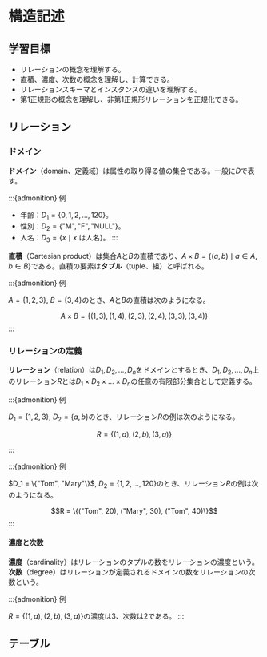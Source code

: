 # 構造記述

## 学習目標

- リレーションの概念を理解する。
- 直積、濃度、次数の概念を理解し、計算できる。
- リレーションスキーマとインスタンスの違いを理解する。
- 第1正規形の概念を理解し、非第1正規形リレーションを正規化できる。

## リレーション

### ドメイン
**ドメイン**（domain、定義域）は属性の取り得る値の集合である。一般に$D$で表す。

:::{admonition} 例
- 年齢：$D_1 = \{0, 1, 2, \ldots, 120\}$。
- 性別：$D_2 = \{\text{"M"}, \text{"F"}, \text{"NULL"}\}$。
- 人名：$D_3 = \{x \mid x \text{ は人名}\}$。
:::

**直積**（Cartesian product）は集合$A$と$B$の直積であり、$A \times B = \{(a, b) \mid a \in A, b \in B\}$である。直積の要素は**タプル**（tuple、組）と呼ばれる。

:::{admonition} 例

$A = \{1, 2, 3\}$, $B = \{3, 4\}$のとき、$A$と$B$の直積は次のようになる。

$$A \times B = \{(1, 3), (1, 4), (2, 3), (2, 4), (3, 3), (3, 4)\}$$
:::

### リレーションの定義

**リレーション**（relation）は$D_1, D_2, \ldots, D_n$をドメインとするとき、$D_1, D_2, \ldots, D_n$上のリレーション$R$とは$D_1 \times D_2 \times \ldots \times D_n$の任意の有限部分集合として定義する。

:::{admonition} 例

$D_1 = \{1, 2, 3\}$, $D_2 = \{a, b\}$のとき、リレーション$R$の例は次のようになる。

$$R = \{(1, a), (2, b), (3, a)\}$$

:::

:::{admonition} 例

$D_1 = \{"Tom", "Mary"\}$, $D_2 = \{1, 2, \ldots, 120\}$のとき、リレーション$R$の例は次のようになる。

$$R = \{("Tom", 20), ("Mary", 30), ("Tom", 40)\}$$
:::

#### 濃度と次数

**濃度**（cardinality）はリレーションのタプルの数をリレーションの濃度という。**次数**（degree）はリレーションが定義されるドメインの数をリレーションの次数という。

:::{admonition} 例

$R = \{(1, a), (2, b), (3, a)\}$の濃度は3、次数は2である。
:::

## テーブル

<!-- \documentclass{beamer}
\usepackage{booktabs}  % For clean table lines
\usepackage{colortbl}
\usepackage{xcolor}
\usepackage{xeCJK}
\usefonttheme{professionalfonts}
\setCJKmainfont{Noto Serif CJK JP}
\setCJKsansfont{Noto Sans CJK JP}
\setCJKmonofont{Noto Sans Mono CJK JP}

% Set theme
\usetheme{Boadilla} 

% Set itemize and enumerate items
\setbeamertemplate{itemize items}[default]
\setbeamertemplate{enumerate items}[default]
\setbeamertemplate{sections/subsections in toc}[square]

\title{リレーショナルデータベース}
\subtitle{Lecture 2: リレーショナルデータモデル（構造記述）}
\author{劉 子昂}

\date{Compile: \today}

\AtBeginSection[]
{
  \begin{frame}
    \frametitle{目次}
    \tableofcontents[currentsection]
  \end{frame}
}

\begin{document}

\frame{\titlepage}

\begin{frame}{予備知識}
    \begin{itemize}
        \item 集合（set）
        \item 直積（Cartesian product）
        \item 冪集合（power set）
    \end{itemize}
\end{frame}

\begin{frame}{学習目標}
    \begin{enumerate}
        \item リレーションの概念を理解する。
        \item 直積、濃度、次数の概念を理解し、計算できる。
        \item リレーションスキーマとインスタンスの違いを理解する。
        \item 第1正規形の概念を理解し、非第1正規形リレーションを正規化できる。
    \end{enumerate}
\end{frame}

\begin{frame}{目次}
    \tableofcontents
\end{frame}

\section{リレーション}

\begin{frame}{ドメイン}
    \begin{block}{ドメイン（domain、定義域）}
        属性の取り得る値の集合。一般に$D$で表す。
    \end{block}
    \vfill
    \begin{exampleblock}{例}
        \begin{description}
            \item[年齢] $\{0, 1, 2, \ldots, 120\}$
            \item[性別] $\{\text{"M"}, \text{"F"}, \text{NULL}\}$
            \item[人名] $\{x \mid x \text{ は人名}\}$
        \end{description}
    \end{exampleblock}
\end{frame}

\begin{frame}{直積}
    \begin{block}{直積（Cartesian product）}
        集合$A$と$B$の直積は、$A \times B = \{(a, b) \mid a \in A, b \in B\}$である。直積の要素はタップル（tuple、組）と呼ばれる。
    \end{block}
    \vfill
    \begin{exampleblock}{$A = \{1, 2, 3\}$, $B = \{3, 4\}$}
        $A \times B = \{(1, 3), (1, 4), (2, 3), (2, 4), (3, 3), (3, 4)\}$
    \end{exampleblock}
    \begin{exampleblock}{$A = \{1, 2\}$, $B = \{a, b, c\}, C = \{3, 4\}$}
        $A \times B \times C = \{(1, a, 3), (1, a, 4), (1, b, 3), (1, b, 4), (1, c, 3), \ldots\}$
    \end{exampleblock}
\end{frame}

\begin{frame}{リレーション}
    \begin{block}{リレーション（relation）}
        $D_1, D_2, \ldots, D_n$をドメインとするとき、$D_1, D_2, \ldots, D_n$上のリレーション$R$とは$D_1 \times D_2 \times \ldots \times D_n$の任意の有限部分集合として定義する。
    \end{block}
    \vfill
    \begin{exampleblock}{$D_1 = \{1, 2, 3\}$, $D_2 = \{a, b\}$}
        $R = \{(1, a), (2, b), (3, a)\}$
    \end{exampleblock}
    \begin{exampleblock}{$D_1 = \{"Tom", "Mary"\}$, $D_2 = \{1, 2, \ldots, 120\}$}
        $R = \{("Tom", 20), ("Mary", 30), ("Tom", 40)\}$
    \end{exampleblock}
\end{frame}

\begin{frame}{リレーション：濃度と次数}
    \begin{block}{濃度（cardinality）}
        リレーションのタップルの数をリレーションの濃度という。
    \end{block}
    \begin{block}{次数（degree）}
        リレーションが定義されるドメインの数をリレーションの次数という。
    \end{block}
    \vfill
    \begin{exampleblock}{例}
        $R = \{(1, a), (2, b), (3, a)\}$の濃度は3、次数は2である。
    \end{exampleblock}
\end{frame}

\begin{frame}{テーブル}
    リレーションを\textbf{テーブル}（table）として表すことができる。
    \begin{itemize}
        \item テーブルの行はリレーションのタップルに対応する。\\順序はない（集合の定義を思い出そう）。
        \item テーブルの列はリレーションのドメインに対応する。
    \end{itemize}
    \vfill
    \begin{exampleblock}{$D_1 = \{"Tom", "Mary"\}$, $D_2 = \{0, 1, 2, \ldots\}$}
        $R = \{("Tom", 25), ("Mary", 30)\}$
    \end{exampleblock}
    \begin{table}
        \begin{tabular}{cc}
            \toprule
            Tom & 25 \\
            Mary & 30 \\
            \bottomrule
        \end{tabular}
    \end{table}
    TomとMaryの年齢？給与？
\end{frame}

\section{リレーションスキーマとインスタンス}

\begin{frame}{属性名とリレーション名}
    \textbf{属性名}（attribute name）：テーブルの列の名前。

    \textbf{リレーション名}（relation name）：テーブルの名前。
    \vfill
    \begin{exampleblock}{$D_1=\{x \mid x \text{は人名}\}$, $D_2=\{0, 1, 2, \ldots\}$}
        \begin{description}
            \item[リレーション名] EMPLOYEE
            \item[属性名] NAME, AGE
        \end{description}
        \begin{table}
            \begin{tabular}{cc}
                \toprule
                NAME & AGE \\
                \midrule
                Tom & 25 \\
                Mary & 30 \\
                \bottomrule
            \end{tabular}
            \caption{EMPLOYEE}
        \end{table}
    \end{exampleblock}
\end{frame}

\begin{frame}{リレーションの定義}
    \begin{block}{ドメイン関数（domain function）}
        $A_i$を属性名、$D_i$をドメイン、$i=1, 2, \ldots, n$とすると、$\text{dom}: A_i \to D_i$をドメイン関数という。
    \end{block}
    % \begin{exampleblock}{$A_1$を名前、$A_2$を年齢、$D_1$を$\{x \mid x \text{は人名}\}$、$D_2$を$\{0, 1, 2, \ldots\}$}
    %     $\text{dom}(A_1) = D_1$, $\text{dom}(A_2) = D_2$
    % \end{exampleblock}
    \vfill
    \begin{block}{リレーション}
        リレーション$R$は$\text{dom}(A_1) \times \text{dom}(A_2) \times \ldots \times \text{dom}(A_n)$の有限部分集合である。
    \end{block} 
\end{frame}

\begin{frame}{リレーションスキーマとインスタンス}
    \begin{block}{リレーションスキーマ（relation schema）}
        $\boldsymbol{R}$をリレーション名、$A_1, A_2, \ldots, A_n$を属性名、$\text{dom}$をドメイン関数とするとき、リレーションスキーマは$\boldsymbol{R}(A_1, A_2, \ldots, A_n)$である。
    \end{block}
    \begin{block}{インスタンス（instance）}
        $R \subseteq \text{dom}(A_1) \times \text{dom}(A_2) \times \ldots \times \text{dom}(A_n)$を$\boldsymbol{R}$のインスタンスという。
    \end{block}
    \vfill
    \begin{itemize}
        \item リレーションスキーマはリレーションの構造を記述する。
        \item インスタンスはリレーションの具体的な値を記述する。
    \end{itemize}
\end{frame} 

\section{第1正規形}

\begin{frame}{第1正規形の定義}
    \begin{block}{第1正規形（1NF, first normal form）}
        リレーションスキーマ$\boldsymbol{R}(A_1, A_2, \ldots, A_n)$が第1正規形であるとは、任意のドメインがシンプル\footnote{シンプル：ドメインの元が原子的（atomic）、即ち分解不可能（nondecomposable）な値であること。}であることをいう。
    \end{block}
\end{frame}

\begin{frame}{非第1正規形}
    入れ子型リレーション：ドメインを複数のドメインの直積として定義する。
    \begin{exampleblock}{$\text{dom}(\text{学生名}) = \text{dom}(\text{姓}) \times \text{dom}(\text{名})$}
        \begin{table}
            \begin{tabular}{ccc}
                \toprule
                学生番号 & 学生名 & \dots \\
                \midrule
                9375 & (田中, 太郎) & \dots \\
                9376 & (山田, 花子) & \dots \\
                \bottomrule
            \end{tabular}
        \end{table}
    \end{exampleblock}
\end{frame}

\begin{frame}{非第1正規形}

    冪集合（power set）として定義されるドメイン。
    \begin{exampleblock}{$\text{dom}(\text{科目}) = \mathcal{P}(\text{dom}(\text{科目名}))$}
        \begin{table}
            \begin{tabular}{cc}
                \toprule
                学生番号 & 科目 \\
                \midrule
                9375 & \{数学, 物理, 化学\} \\
                9376 & \{英語, 数学\} \\
                \bottomrule
            \end{tabular}
        \end{table}
    \end{exampleblock}

    \vfill
    $A$を集合とするとき、$A$の冪集合$\mathcal{P}(A)$は$A$の部分集合全体の集合である。\\
    If $A = \{a, b\}$, then $\mathcal{P}(A) = \{\emptyset, \{a\}, \{b\}, \{a, b\}\}$.

\end{frame}

\begin{frame}{非第1正規形リレーションの正規化}
    \begin{table}
        \begin{tabular}{ccc}
            \toprule
            学生番号 & 学生名 & \dots \\
            \midrule
            9375 & (田中, 太郎) & \dots \\
            9376 & (山田, 花子) & \dots \\
            \bottomrule
        \end{tabular}
    \end{table}
    \vfill

    \begin{table}
        \begin{tabular}{cccc}
            \toprule
            学生番号 & 姓 & 名 & \dots \\
            \midrule
            9375 & 田中 & 太郎 & \dots \\
            9376 & 山田 & 花子 & \dots \\
            \bottomrule
        \end{tabular}
    \end{table}
\end{frame}

\begin{frame}{非第1正規形リレーションの正規化}
    \begin{table}
        \begin{tabular}{cc}
            \toprule
            学生番号 & 科目 \\
            \midrule
            9375 & \{数学, 物理, 化学\} \\
            9376 & \{英語, 数学\} \\
            \bottomrule
        \end{tabular}
    \end{table}

    \vfill

    \begin{table}
        \begin{tabular}{cc}
            \toprule
            学生番号 & 科目 \\
            \midrule
            9375 & 数学 \\
            9375 & 物理 \\
            9375 & 化学 \\
            9376 & 英語 \\
            9376 & 数学 \\
            \bottomrule
        \end{tabular}
    \end{table}
\end{frame}

\end{document} -->